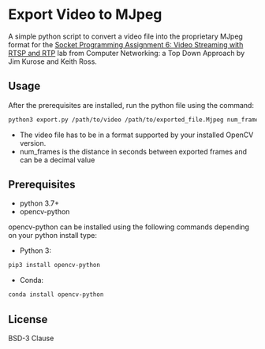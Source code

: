 # Export Video to MJpeg

A simple python script to convert a video file into the proprietary MJpeg format for the [Socket Programming Assignment 6: Video Streaming with RTSP and RTP](https://gaia.cs.umass.edu/kurose_ross/programming/Python_code_only/VideoStreaming_programming_lab_only.pdf) lab from Computer Networking: a Top Down Approach by Jim Kurose and Keith Ross. 

## Usage
After the prerequisites are installed, run the python file using the command:

```bash
python3 export.py /path/to/video /path/to/exported_file.Mjpeg num_frames
```

- The video file has to be in a format supported by your installed OpenCV version.
- num_frames is the distance in seconds between exported frames and can be a decimal value

## Prerequisites 
- python 3.7+
- opencv-python

opencv-python can be installed using the following commands depending on your python install type:

- Python 3:
```bash
pip3 install opencv-python
```
- Conda:
```bash
conda install opencv-python
```


## License

BSD-3 Clause